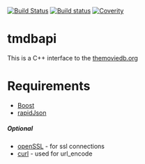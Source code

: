 [![Build Status](https://travis-ci.org/TrevorMellon/tmdbapi.svg?branch=master)](https://travis-ci.org/TrevorMellon/tmdbapi) [![Build status](https://ci.appveyor.com/api/projects/status/1uymfaldufxvw4k2/branch/master?svg=true)](https://ci.appveyor.com/project/TrevorMellon/tmdbapi/branch/master) [![Coverity](https://scan.coverity.com/projects/15077/badge.svg)](https://scan.coverity.com/projects/trevormellon-tmdbapi)
# tmdbapi

This is a C++ interface to the [themoviedb.org](https://www.themoviedb.org)

# Requirements

+ [Boost](http://boost.org)
+ [rapidJson](http://rapidjson.org)

##### Optional

+ [openSSL](https://www.openssl.org) - for ssl connections
+ [curl](https://curl.haxx.se) - used for url_encode
